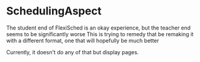 # SchedulingAspect
The student end of FlexiSched is an okay experience, but the teacher end seems to be significantly worse
This is trying to remedy that be remaking it with a different format, one that will hopefully be much better

Currently, it doesn't do any of that but display pages.